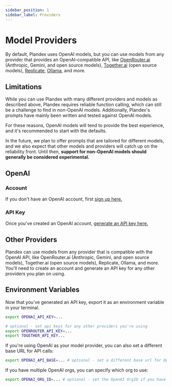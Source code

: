 ```yaml
---
sidebar_position: 1
sidebar_label: Providers
---
```


# Model Providers

By default, Plandex uses OpenAI models, but you can use models from any provider that provides an OpenAI-compatible API, like [OpenRouter.ai](https://openrouter.ai/) (Anthropic, Gemini, and open source models), [Together.ai](https://together.ai) (open source models), [Replicate](https://replicate.com/), [Ollama](https://ollama.com/), and more.

## Limitations

While you can use Plandex with many different providers and models as described above, Plandex requires reliable function calling, which can still be a challenge to find in non-OpenAI models. Additionally, Plandex's prompts have mainly been written and tested against OpenAI models.  

For these reasons, OpenAI models will tend to provide the best experience, and it's recommended to start with the defaults.

In the future, we plan to offer prompts that are tailored for different models, and we also expect that other models and providers will catch up on the reliability front. Until then, **support for non-OpenAI models should generally be considered experimental.**

## OpenAI

### Account

If you don't have an OpenAI account, first [sign up here.](https://platform.openai.com/signup)

### API Key

Once you've created an OpenAI account, [generate an API key here.](https://platform.openai.com/account/api-keys)

## Other Providers

Plandex can use models from any provider that is compatible with the OpenAI API, like OpenRouter.ai (Anthropic, Gemini, and open source models), Together.ai (open source models), Replicate, Ollama, and more. You'll need to create an account and generate an API key for any other providers you plan on using.

## Environment Variables

Now that you've generated an API key, export it as an environment variable in your terminal.

```bash
export OPENAI_API_KEY=...

# optional - set api keys for any other providers you're using
export OPENROUTER_API_KEY=...
export TOGETHER_API_KEY...
```

If you're using OpenAI as your model provider, you can also set a different base URL for API calls:

```bash
export OPENAI_API_BASE=... # optional - set a different base url for OpenAI calls e.g. https://<your-proxy>/v1
```

If you have multiple OpenAI orgs, you can specify which org to use:

```bash
export OPENAI_ORG_ID=... # optional - set the OpenAI OrgID if you have multiple orgs
```